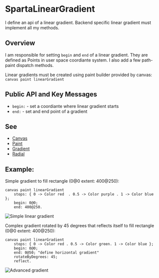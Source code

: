 # SpartaLinearGradient

I define an api of a linear gradient. Backend specific linear gradient must implement all my methods.

## Overview

I am responsible for setting `begin` and `end` of a linear gradient. They are defined as Points in user space coordiante system. I also add a few path-paint dispatch methods.

Linear gradients must be created using paint builder provided by canvas: `canvas paint linearGradient`

## Public API and Key Messages

- `begin:` - set a coordiante where linear gradient starts
- `end:` - set and end point of a gradient

## See
- [Canvas](https://github.com/syrel/Sparta/blob/master/README.md)
- [Paint](https://github.com/syrel/Sparta/blob/master/src/Sparta-Core.package/TSpartaPaint.trait/README.md)
- [Gradient](https://github.com/syrel/Sparta/blob/master/src/Sparta-Core.package/TSpartaGradientPaint.trait/README.md)
 - [Radial](https://github.com/syrel/Sparta/blob/master/src/Sparta-Core.package/TSpartaRadialGradientPaint.trait/README.md)

## Example:

Simple gradient to fill rectangle (0@0 extent: 400@250):
```
canvas paint linearGradient
	stops: { 0 -> Color red  . 0.5 -> Color purple . 1 -> Color blue };
	begin: 0@0;
	end: 400@250.
```
![Simple linear gradient](https://github.com/syrel/Sparta/blob/master/images/TSpartaLinearGradientPaint/02_smooth_red_blue.png)

Complex gradient rotated by 45 degrees that reflects itself to fill rectangle (0@0 extent: 400@250):
```
canvas paint linearGradient
	stops: { 0 -> Color red . 0.5 -> Color green. 1 -> Color blue };
	begin: 0@0;
	end: 0@50; "define horizontal gradient"
	rotateByDegrees: 45;
	reflect.
```
![Advanced gradient](https://github.com/syrel/Sparta/blob/master/images/TSpartaLinearGradientPaint/01_red_blue.png)

